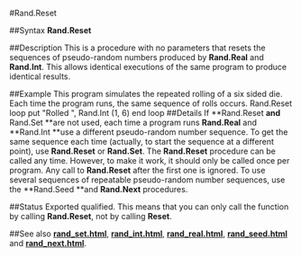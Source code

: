 
#Rand.Reset

##Syntax
**Rand.Reset**

##Description
This is a procedure with no parameters that resets the sequences of pseudo-random numbers produced by **Rand.Real** and **Rand.Int**. This allows identical executions of the same program to produce identical results.

##Example
This program simulates the repeated rolling of a six sided die. Each time the program runs, the same sequence of rolls occurs.
        Rand.Reset
        loop
            put "Rolled ", Rand.Int (1, 6)
        end loop
##Details
If **Rand.Reset **and** Rand.Set **are not used, each time a program runs **Rand.Real** and **Rand.Int **use a different pseudo-random number sequence. To get the same sequence each time (actually, to start the sequence at a different point), use **Rand.Reset** or **Rand.Set**.
The **Rand.Reset** procedure can be called any time. However, to make it work, it should only be called once per program. Any call to **Rand.Reset** after the first one is ignored.
To use several sequences of repeatable pseudo-random number sequences, use the **Rand.Seed **and **Rand.Next** procedures.

##Status
Exported qualified.
This means that you can only call the function by calling **Rand.Reset**, not by calling **Reset**.

##See also
**[rand_set.html](Rand.Set)**, **[rand_int.html](Rand.Int)**, **[rand_real.html](Rand.Real)**, **[rand_seed.html](Rand.Seed)** and **[rand_next.html](Rand.Next)**.
